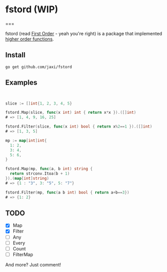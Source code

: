 # fstord (WIP)
===

fstord (read [First Order](https://en.wikipedia.org/wiki/First_Order_(Star_Wars)) - yeah you're right) is a package that implemented [higher order functions](https://en.wikipedia.org/wiki/Higher-order_function).

## Install

`go get github.com/jaxi/fstord`

## Examples

```go


slice := []int{1, 2, 3, 4, 5}

fstord.Map(slice, func(x int) int { return x*x }).([]int)
# => [1, 4, 9, 16, 25]

fstord.Filter(slice, func(x int) bool { return x%2==1 }).([]int)
# => [1, 3, 5]

mp := map[int]int{
  1: 2,
  3: 4,
  5: 6,
}

fstord.Map(mp, func(a, b int) string {
  return strconv.Itoa(b + 1)
}).(map[int]string)
# => {1 : "3", 3: "5", 5: "7"}

fstord.Filter(mp, func(a b int) bool { return a+b==3})
# => {1: 2}
```

## TODO

- [x] Map
- [x] Filter
- [ ] Any
- [ ] Every
- [ ] Count
- [ ] FilterMap

And more? Just comment!
